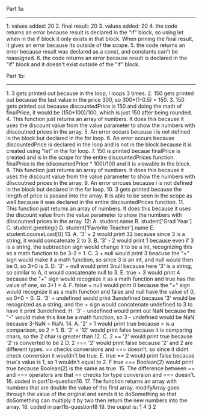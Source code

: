 Part 1a:
<hr>
1. values added: 20
2. final result: 20
3. values added: 20
4. the code returns an error because result is declared in the "if" block, so using let when in the if block it only exists in that block. When prining the final result, it gives an error because its outside of the scope.
5. the code returns an error because result was declared as a const, and constants can't be reassigned.
6. the code returns an error because result is declared in the "if" block and it doesn't exist outside of the "if" block.

Part 1b:
<hr>
1. 3 gets printed out because in the loop, i loops 3 times.
2. 150 gets printed out because the last value in the price 300, so 300*(1-0.5) = 150.
3. 150 gets printed out because discountedPrice is 150 and doing the math of finalPrice, it would be (150*100)/100, which is just 150 after being rounded.
4. This function just returns an array of numbers. It does this because it uses the discount value from the value parameter to show the numbers with diiscoutned prices in the array.
5. An error occurs because i is not defined in the block but declared in the for loop.
6. An error occurs because discountedPrice is declared in the loop and is not in the block because it is created using "let" in the for loop.
7. 150 is printed becaue finalPrice is created and is in the scope for the entire discountedPrices function. finalPrice is the (discountedPrice * 100)/100 and it is viewable in the block.
8. This function just returns an array of numbers. It does this because it uses the discount value from the value parameter to show the numbers with diiscoutned prices in the array. 
9. An error orrcues because i is not defined in the block but declared in the for loop.
10. 3 gets printed because the length of price is passed into the array. It is able to be seen in the scope as well because it was declared in the entire discountedPrices function.
11. This function just returns an array of numbers. It does this because it uses the discount value from the value parameter to show the numbers with diiscoutned prices in the array.
12: 
    A. student.name
    B. student['Grad Year']
    C. student.greeting()
    D. student['Favorite Teacher'].name
    E. student.courseLoad[0]
13.
    A. '3' + 2 would print 32 because since 3 is a string, it would concatenate 2 to 3.
    B. '3' - 2 would print 1 because even if 3 is a string, the subtraction sign would change it to be a int, recognizing this as a math function to be 3-2 = 1.
    C. 3 + null would print 3 beacuse the "+" sign would make it a math function, so since 3 is an int, and null would then be 0, so 3+0 is 3.
    D. '3' + null would print 3null because here '3' is a string, so similar to A, it would concatenate null to 3.
    E. true + 3 would print 4 because the "+" sign would recognize it as a math function and true has the value of one, so 3+1 = 4.
    F. false + null would print 0 because the "+" sign would recognize it as a math function and false and null have the value of 0, so 0+0 = 0.
    G. '3' + undefined would print 3undefined because '3' would be recognized as a string, and the + sign would concatenate undefined to 3 to have it print 3undefined.
    H. '3' - undefined would print out NaN because the "-" would make this line be a math function, so 3 - undefined would be NaN because 3-NaN = NaN.
14.
    A. '2' > 1 would print true because > is a comparison, so 2 > 1.
    B. '2' < '12' would print false because it is comparing chars, so the 2 char is greater than 12.
    C. 2 == '2' would print true because '2' is converted to be 2
    D. 2 === '2' would print false because '2' and 2 are different types. == checks conversions and === doesn't, so since it didnt check conversion it wouldn't be true.
    E. true == 2 would print false because true's value is 1, so 1 wouldn't equal to 2.
    F true === Boolean(2) would print true because Boolean(2) is the same as true.
15. The difference between == and === operators are that == checks for type conversion and === doesn't.
16. coded in part1b-question16.
17. The function returns an array with numbers that are double the value of the first array. modifyArray goes through the value of the original and sends it to doSomething so that doSomething can multiply it by two then return the new numbers into the array.
18. coded in part1b-question18
19. the ouput is:
    1
    4
    3
    2
    